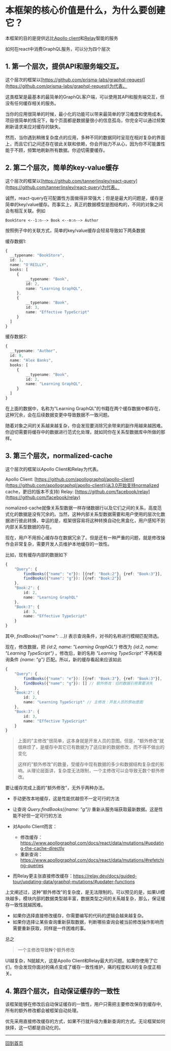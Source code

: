 # 本框架的核心价值是什么，为什么要创建它？


本框架的目的是提供远比[Apollo client](https://github.com/apollographql/apollo-client)和[Relay](https://github.com/facebook/relay)智能的服务

如何在react中消费GraphQL服务，可以分为四个层次

## 1. 第一个层次，提供API和服务端交互。
这个层次的框架以[https://github.com/prisma-labs/graphql-request](https://github.com/prisma-labs/graphql-request)为代表。

这类框架是最基本的最简单的GraphQL客户端，可以使用其API和服务端交互，但没有任何缓存相关的服务。

当你的应用很简单的时候，最小化的功能可以带来最简单的学习难度和使用成本。项目很简单的情况下，每个页面都是数据量很小的信息孤岛，你完全可以通过频繁刷新请求来应对缓存的缺失。

然而，当你遇到稍微复杂度点的应用，多种不同的数据同时呈现在相对复杂的界面上，而且它们之间还存在彼此关联和依赖，你会开始力不从心，因为你不可能置性能于不顾，频繁地刷新所有数据。你迫切需要缓存。

## 2. 第二个层次，简单的key-value缓存
这个层次的框架以[https://github.com/tannerlinsley/react-query](https://github.com/tannerlinsley/react-query)为代表。

诚然，react-query在可配置性方面做得非常强大；但是是最大的问题是，缓存是简单的key/value缓存。而事实上，真正的数据模型是图结构的，不同的对象之间会有相互关联。例如
```
BookStore <--1:n--> Book <--m:n--> Author
```
按照例子中的关联方式，简单的key/value缓存会轻易导致如下两条数据

缓存数据1:
```ts
{
  __typename: "BookStore",
  id: 1,
  name: "O'REILLY",
  books: [
     {
         __typename: "Book",
         id: 2,
         name: "Learning GraphQL",
     },
     {
         __typename: "Book",
         id: 3,
         name: "Effective TypeScript"
     }
  ]
}
```
缓存数据2:
```ts
{
  __typename: "Author",
  id: 9,
  name: "Alex Banks",
  books: [
     {
         __typename: "Book",
         id: 2,
         name: "Learning GraphQL",
     }
  ]
}
```
在上面的数据中，名称为"Learning GraphQL"的书籍在两个缓存数据中都存在，这种冗余，会在后续数据变更中导致数据不一致问题。

随着对象之间的关系越来越复杂，你会发现要消除冗余带来的副作用越来越困难。你迫切需要将缓存中的数据进行范式化处理，就如同你在关系型数据库中所做的那样。

## 3. 第三个层次，normalized-cache
这个层次的框架以Apollo Client和Relay为代表。

Apollo Client: [https://github.com/apollographql/apollo-client](https://github.com/apollographql/apollo-client)(从3.0开始支持normalized cache，更旧的版本不支持)
Relay: [https://github.com/facebook/relay](https://github.com/facebook/relay)

nomalized-cache就像关系型数据一样存储数据行以及它们之间的关系，高度范式化的数据是没有冗余的。当然，这种内部关系型数据需要和用户使用的层次化数据进行彼此转换，幸运的是，框架很容易将这种转换自动化黑盒化，用户感知不到内部关系型数据的存在。

现在，用户不用担心缓存存在数据冗余了。但是还有一种严重的问题，就是修改操作会非常复杂，需要开发人员维护本地缓存的一致性。

比如，现有缓存内部的数据如下
```ts
{
    "Query": {
        findBooks({"name": "e"}): [{ref: "Book:2"}, {ref: "Book:3"}],
        findBooks({"name": "g"}): [{ref: "Book:2"}]
    },
    "Book:2": {
        id: 2,
        name: "Learning GraphQL"
    },
    "Book:3": {
        id: 3,
        name: "Effective TypeScript"
    }
}
```
其中, *findBooks({"name": ...})* 表示查询条件，对书的名称进行模糊匹配筛选。

现在，修改数据，把 *{id:2, name: "Learning GraphQL"}* 修改为 *{id:2, name: "Learning TypeScript"}* 。修改后，新的名称 *"Learning TypeScript"* 不再和查询条件 *{name: "g"}* 匹配。所以，新的缓存看起来应该如此
```ts
{
    "Query": {
        findBooks({"name": "e"}): [{ref: "Book:3"}, {ref: "Book:3"}],
        findBooks({"name": "g"}): [] // 额外修改：旧的数据引用需要消失
    },
    "Book:2": {
        id: 2,
        name: "Learning TypeScript" // 主修改：开发人员的原始意图
    },
    "Book:3": {
        id: 3,
        name: "Effective TypeScript"
    }
}
```
> 上面的"主修改"很简单，这本身就是开发人员的意图。但是，"额外修改"就很麻烦了，是缓存中其它已有数据为了适应新的数据修改，而不得不做出的变化
> 
> 这样的"额外修改"的数量，受缓存中现有数据的多少和数据结构复杂度的影响。从理论层面讲，复杂度无法限制，一个主修改可以会导致无数个额外修改。

要让缓存完成上面的"额外修改"，无外乎两种办法。

- 手动更改本地缓存，这是性能优越但不一定可行的方法
- 让查询 *Query.findBooks({name: "g"})* 重新从服务端获取最新数据。这是性能不好但一定可行的方法

- 对Apollo Client而言：
  - 修改缓存：https://www.apollographql.com/docs/react/data/mutations/#updating-the-cache-directly
  - 重新查询：https://www.apollographql.com/docs/react/data/mutations/#refetching-queries
- 而Relay更主张直接修改缓存：https://relay.dev/docs/guided-tour/updating-data/graphql-mutations/#updater-functions

上文阐述过，这种"额外修改"的复杂度，是无法限制的。可以预见的是，如果UI模块越多，模块内部的数据类型越丰富，数据类型之间的关系越复杂，那么，保证缓存一致性就越困难。
- 如果你选择直接修改缓存，你需要编写的代码的逻辑会越来越复杂。
- 如果你选择让某些查询重新获取数据，判断哪些查询会被当前修改操作影响而需要重新获取，同样是一件困难的事。

总之
> 一个主修改导致**N**个额外修改

UI越复杂，N就越大，这是Apollo Client和Relay最大的问题。如果你使用了它们，你会发现你面对的痛点变成了缓存一致性维护，痛的程度和UI的复杂度正相关。

## 4. 第四个层次，自动保证缓存的一致性

该框架能够在修改后自动保证缓存的一致性，用户只需把主要修改保存到缓存中, 所有的额外修改都会被框架自动处理。

优先采用直接修改缓存的方式，如果不行就升级为重新查询的方式。无论框架如何抉择，这一切都是自动化的。

-----------------

[回到首页](./README_zh_CN.md)
